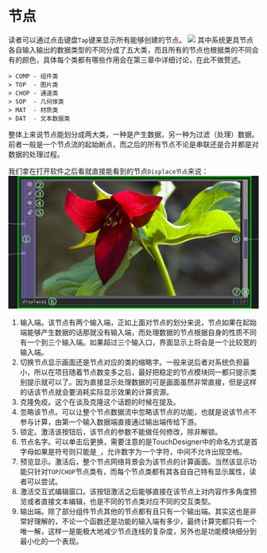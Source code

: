 # 节点

读者可以通过点击键盘`Tap`键来显示所有能够创建的节点。
![](OpCreator.png)
其中系统更具节点各自输入输出的数据类型的不同分成了五大类，而且所有的节点也根据类的不同会有的颜色，具体每个类都有哪些作用会在第三章中详细讨论，在此不做赘述。
```
> COMP - 组件类
> TOP  - 图片类
> CHOP - 通道类
> SOP  - 几何体类
> MAT  - 材质类
> DAT  - 文本数据类
```

整体上来说节点能划分成两大类，一种是产生数据，另一种为过滤（处理）数据。前者一般是一个节点流的起始断点，而之后的所有节点不论是串联还是合并都是对数据的处理过程。

我们拿在打开软件之后看就直接能看到的节点`Displace节点`来说：
![](images/Chapter2/Operator.jpg)

1. 输入端。该节点有两个输入端，正如上面对节点的划分来说，节点如果在起始端能够产生数据的话那就没有输入端，而处理数据的节点根据自身的性质不同有一个到三个输入端。如果超过三个输入口，界面显示上将会是一个比较宽的输入端。
2. 切换节点显示画面还是节点对应的类的缩略字。一般来说后者对系统负担最小，所以在项目随着节点数变多之后，最好把稳定的节点模块同一都只提示类别提示就可以了。因为直接显示处理数据的可是画面虽然非常直接，但是这样的话该节点就会要消耗实际显示效果的计算资源。
3. 克隆免疫。这个在谈及克隆这个话题的时候在提及。
4. 忽略该节点。可以让整个节点数据流中忽略该节点的功能，也就是说该节点不参与计算，由第一个输入数据端直接通过输出端传给下游。
5. 锁定。激活该按钮后，该节点的参数不能做任何修改，除非解锁。
6. 节点名字。可以单击后更换，需要注意的是TouchDesigner中的命名方式是首字母如果是符号则只能是`_`，允许数字为一个字符，中间不允许出现空格。
7. 预览显示。激活后，整个节点网络背景会为该节点的计算画面。当然该显示功能只针对`TOP`/`CHOP`节点类有，而每个节点类都有其各自自己特有显示属性，读者可以尝试。
8. 激活交互式编辑窗口。该按钮激活之后能够直接在该节点上对内容作多角度预览或者直接文本编辑，也是不同的节点类对应不同的交互类型。
9. 输出端。除了部分组件节点其他的节点都有且只有一个输出端。其实这也是非常好理解的，不论一个函数还是功能的输入端有多少，最终计算完都只有一个唯一解，这样一是能极大地减少节点连线的复杂度，另外也是功能模块细分到最小化的一个表现。